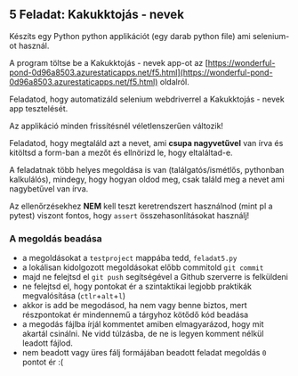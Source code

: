 ## 5 Feladat: Kakukktojás - nevek

Készíts egy Python python applikációt (egy darab python file) ami selenium-ot használ.

A program töltse be a Kakukktojás - nevek app-ot az [https://wonderful-pond-0d96a8503.azurestaticapps.net/f5.html](https://wonderful-pond-0d96a8503.azurestaticapps.net/f5.html) oldalról.

Feladatod, hogy automatizáld selenium webdriverrel a Kakukktojás - nevek app tesztelését.

Az applikáció minden frissítésnél véletlenszerűen változik!

Feladatod, hogy megtaláld azt a nevet, ami **csupa nagyvetűvel** van írva és kitöltsd a form-ban a mezőt és ellnörizd le, hogy eltaláltad-e.

A feladatnak több helyes megoldása is van (találgatós/ismétlős, pythonban kalkulálós), mindegy, hogy hogyan oldod meg, csak találd meg a nevet ami nagybetűvel van írva.

Az ellenőrzésekhez __NEM__ kell teszt keretrendszert használnod (mint pl a pytest) viszont fontos, hogy `assert` összehasonlításokat használj!

### A megoldás beadása
* a megoldásokat a `testproject` mappába tedd, `feladat5.py`
* a lokálisan kidolgozott megoldásokat előbb commitold `git commit`
* majd ne felejtsd el `git push` segítségével a Github szerverre is felküldeni
* ne felejtsd el, hogy pontokat ér a szintaktikai legjobb praktikák megvalósítása (`ctlr`+`alt`+`l`)
* akkor is add be megodásod, ha nem vagy benne biztos, mert részpontokat ér mindennemű a tárgyhoz kötődő kód beadása
* a megodás fájlba írjál kommentet amiben elmagyarázod, hogy mit akartál csinálni. Ne vidd túlzásba, de ne is legyen komment nélkül leadott fájlod.
* nem beadott vagy üres fálj formájában beadott feladat megoldás `0` pontot ér :(
